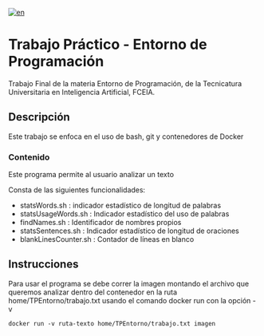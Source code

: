 [![en](https://img.shields.io/badge/lang-en-orange.svg)](https://github.com/enzoferrari1/Trabajo_Final_Entorno/blob/master/README.md)


# Trabajo Práctico - Entorno de Programación
Trabajo Final de la materia Entorno de Programación, de la Tecnicatura Universitaria en Inteligencia Artificial, FCEIA.

## Descripción
Este trabajo se enfoca en el uso de bash, git y contenedores de Docker

### Contenido
Este programa permite al usuario analizar un texto

Consta de las siguientes funcionalidades:
- statsWords.sh : indicador estadístico de longitud de palabras
- statsUsageWords.sh : Indicador estadístico del uso de palabras
- findNames.sh : Identificador de nombres propios
- statsSentences.sh : Indicador estadístico de longitud de oraciones
- blankLinesCounter.sh : Contador de líneas en blanco

## Instrucciones
Para usar el programa se debe correr la imagen montando el archivo que queremos analizar dentro del contenedor en la ruta 
home/TPEntorno/trabajo.txt
usando el comando docker run con la opción -v

```
docker run -v ruta-texto home/TPEntorno/trabajo.txt imagen
```
